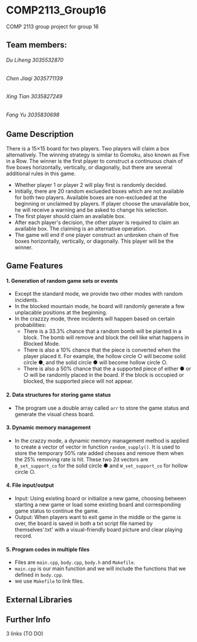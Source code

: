 # COMP2113_Group16
COMP 2113 group project for group 16

## Team members:
###### Du Liheng 3035532870  
###### Chen Jiaqi 3035771139  
###### Xing Tian 3035827249  
###### Fang Yu 3035830698  

## Game Description

There is a 15×15 board for two players. Two players will claim a box alternatively. 
The winning strategy is similar to Gomoku, also known as Five in a Row. 
The winner is the first player to construct a continuous chain of five boxes horizontally, vertically, or diagonally, but there are several additional rules in this game.

  - Whether player 1 or player 2 will play first is randomly decided.
  - Initially, there are 20 random exclueded boxes which are not available for both two players. Available boxes are non-exclueded at the beginning or unclaimed by         players. If player choose the unavailable box, he will receive a warning and be asked to change his selection.
  - The first player should claim an available box.
  - After each player's decision, the other player is required to claim an available box. The claiming is an alternative operation.
  - The game will end if one player construct an unbroken chain of five boxes horizontally, vertically, or diagonally. This player will be the winner.

## Game Features

#### 1. Generation of random game sets or events
  
  - Except the standard mode, we provide two other modes with random incidents.
  - In the blocked mountain mode, he board will randomly generate a few unplacable positions at the beginning.
  - In the crazzzy mode, three incidents will happen based on certain probabilities:
    - There is a 33.3% chance that a random bomb will be planted in a block. The bomb will remove and block the cell like what happens in Blocked Mode.
    - There is also a 10% chance that the piece is converted when the player placed it. For example, the hollow circle ○ will become solid circle ●, and the solid circle ● will become hollow circle ○.
    - There is also a 50% chance that the a supported piece of either ● or ○ will be randomly placed in the board. If the block is occupied or blocked, the supported piece will not appear. 

#### 2. Data structures for storing game status

  - The program use a double array called `arr` to store the game status and generate the visual chess board.

#### 3. Dynamic memory management

  - In the crazzy mode, a dynamic memory management method is applied to create a vector of vector in function `random_supply()`. It is used to store the temporary 50% rate added chesses and remove them when the 25% removing rate is hit. These two 2d vectors are `B_set_support_co` for the solid circle ● and `W_set_support_co` for hollow circle ○.

#### 4. File input/output 

  - Input: Using existing board or initialize a new game, choosing between starting a new game or load some existing board and corresponding game status to continue the game.
  - Output: When players want to exit game in the middle or the game is over, the board is saved in both a txt script file named by themselves'.txt' with a visual-friendly board picture and clear playing record.
  
#### 5. Program codes in multiple files

  - Files are  `main.cpp`, `body.cpp`, `body.h` and `Makefile`. 
  - `main.cpp` is our main function and we will include the functions that we defined in `body.cpp`.
  - we use `Makefile` to link files.

## External Libraries



## Further Info

3 links (TO DO)
